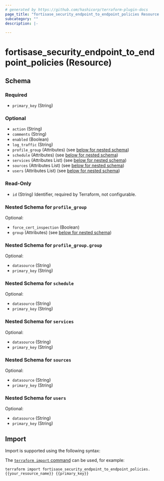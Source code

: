 ```yaml
---
# generated by https://github.com/hashicorp/terraform-plugin-docs
page_title: "fortisase_security_endpoint_to_endpoint_policies Resource - fortisase"
subcategory: ""
description: |-
  
---
```


# fortisase_security_endpoint_to_endpoint_policies (Resource)





<!-- schema generated by tfplugindocs -->
## Schema

### Required

- `primary_key` (String)

### Optional

- `action` (String)
- `comments` (String)
- `enabled` (Boolean)
- `log_traffic` (String)
- `profile_group` (Attributes) (see [below for nested schema](#nestedatt--profile_group))
- `schedule` (Attributes) (see [below for nested schema](#nestedatt--schedule))
- `services` (Attributes List) (see [below for nested schema](#nestedatt--services))
- `sources` (Attributes List) (see [below for nested schema](#nestedatt--sources))
- `users` (Attributes List) (see [below for nested schema](#nestedatt--users))

### Read-Only

- `id` (String) Identifier, required by Terraform, not configurable.

<a id="nestedatt--profile_group"></a>
### Nested Schema for `profile_group`

Optional:

- `force_cert_inspection` (Boolean)
- `group` (Attributes) (see [below for nested schema](#nestedatt--profile_group--group))

<a id="nestedatt--profile_group--group"></a>
### Nested Schema for `profile_group.group`

Optional:

- `datasource` (String)
- `primary_key` (String)



<a id="nestedatt--schedule"></a>
### Nested Schema for `schedule`

Optional:

- `datasource` (String)
- `primary_key` (String)


<a id="nestedatt--services"></a>
### Nested Schema for `services`

Optional:

- `datasource` (String)
- `primary_key` (String)


<a id="nestedatt--sources"></a>
### Nested Schema for `sources`

Optional:

- `datasource` (String)
- `primary_key` (String)


<a id="nestedatt--users"></a>
### Nested Schema for `users`

Optional:

- `datasource` (String)
- `primary_key` (String)

## Import

Import is supported using the following syntax:

The [`terraform import` command](https://developer.hashicorp.com/terraform/cli/commands/import) can be used, for example:

```shell
terraform import fortisase_security_endpoint_to_endpoint_policies.{{your_resource_name}} {{primary_key}}
```
